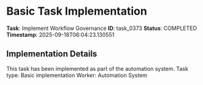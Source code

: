 # Basic Task Implementation

**Task**: Implement Workflow Governance
**ID**: task_0373
**Status**: COMPLETED
**Timestamp**: 2025-09-18T06:04:23.130551

## Implementation Details

This task has been implemented as part of the automation system.
Task type: Basic implementation
Worker: Automation System
